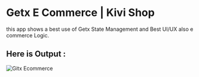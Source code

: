 # Getx E Commerce | Kivi Shop

this app shows a best use of Getx State Management and Best UI/UX also e commerce Logic.

## Here is Output :
![Gitx Ecommerce](https://user-images.githubusercontent.com/90972632/175381792-14c2fc49-a052-4f5f-ac3b-dadcf3564b94.gif)
